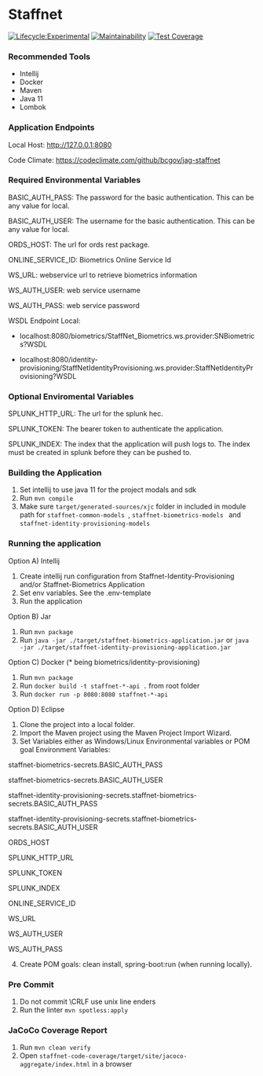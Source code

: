 # Staffnet

[![Lifecycle:Experimental](https://img.shields.io/badge/Lifecycle-Stable-97ca00)](https://github.com/bcgov/jag-staffnet)
[![Maintainability](https://api.codeclimate.com/v1/badges/a492f352f279a2d1621e/maintainability)](https://codeclimate.com/github/bcgov/jag-staffnet/maintainability)
[![Test Coverage](https://api.codeclimate.com/v1/badges/a492f352f279a2d1621e/test_coverage)](https://codeclimate.com/github/bcgov/jag-staffnet/test_coverage)

### Recommended Tools
* Intellij
* Docker
* Maven
* Java 11
* Lombok

### Application Endpoints

Local Host: http://127.0.0.1:8080

Code Climate: https://codeclimate.com/github/bcgov/jag-staffnet

### Required Environmental Variables

BASIC_AUTH_PASS: The password for the basic authentication. This can be any value for local.

BASIC_AUTH_USER: The username for the basic authentication. This can be any value for local.

ORDS_HOST: The url for ords rest package.

ONLINE_SERVICE_ID: Biometrics Online Service Id

WS_URL: webservice url to retrieve biometrics information

WS_AUTH_USER: web service username

WS_AUTH_PASS: web service password

WSDL Endpoint Local:
* localhost:8080/biometrics/StaffNet_Biometrics.ws.provider:SNBiometrics?WSDL

* localhost:8080/identity-provisioning/StaffNetIdentityProvisioning.ws.provider:StaffNetIdentityProvisioning?WSDL

### Optional Enviromental Variables
SPLUNK_HTTP_URL: The url for the splunk hec.

SPLUNK_TOKEN: The bearer token to authenticate the application.

SPLUNK_INDEX: The index that the application will push logs to. The index must be created in splunk
before they can be pushed to.

### Building the Application
1) Set intellij to use java 11 for the project modals and sdk
2) Run ``mvn compile``
3) Make sure ```target/generated-sources/xjc``` folder in included in module path for
```staffnet-common-models ```, ```staffnet-biometrics-models ```  and ```staffnet-identity-provisioning-models ```


### Running the application
Option A) Intellij
1) Create intellij run configuration from Staffnet-Identity-Provisioning and/or Staffnet-Biometrics Application
2) Set env variables. See the .env-template
3) Run the application

Option B) Jar
1) Run ```mvn package```
2) Run ```java -jar ./target/staffnet-biometrics-application.jar``` or ```java -jar ./target/staffnet-identity-provisioning-application.jar```

Option C) Docker (* being biometrics/identity-provisioning)
1) Run ```mvn package```
2) Run ```docker build -t staffnet-*-api .``` from root folder
3) Run ```docker run -p 8080:8080 staffnet-*-api```

Option D) Eclipse
1) Clone the project into a local folder.
2) Import the Maven project using the Maven Project Import Wizard.
3) Set Variables either as Windows/Linux Environmental variables or POM goal Environment Variables:

staffnet-biometrics-secrets.BASIC_AUTH_PASS

staffnet-biometrics-secrets.BASIC_AUTH_USER

staffnet-identity-provisioning-secrets.staffnet-biometrics-secrets.BASIC_AUTH_PASS

staffnet-identity-provisioning-secrets.staffnet-biometrics-secrets.BASIC_AUTH_USER

ORDS_HOST

SPLUNK_HTTP_URL

SPLUNK_TOKEN

SPLUNK_INDEX

ONLINE_SERVICE_ID

WS_URL

WS_AUTH_USER

WS_AUTH_PASS

4) Create POM goals: clean install, spring-boot:run  (when running locally).

### Pre Commit
1) Do not commit \CRLF use unix line enders
2) Run the linter ```mvn spotless:apply```

### JaCoCo Coverage Report
1) Run ```mvn clean verify```
3) Open ```staffnet-code-coverage/target/site/jacoco-aggregate/index.html``` in a browser
